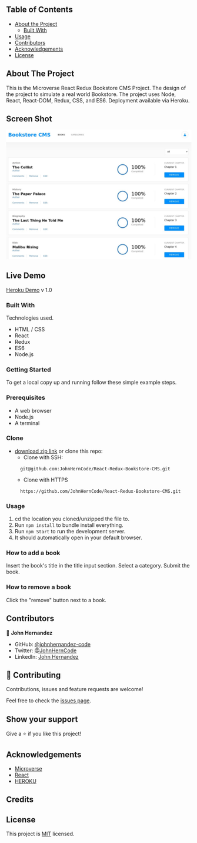 <!-- TABLE OF CONTENTS -->

## Table of Contents

- [About the Project](#about-the-project)
  - [Built With](#built-with)
- [Usage](#usage)
- [Contributors](#contributors)
- [Acknowledgements](#acknowledgements)
- [License](#license)

<!-- ABOUT THE PROJECT -->

## About The Project

This is the Microverse React Redux Bookstore CMS Project. The design of the project to simulate a
real world Bookstore. The project uses Node, React, React-DOM, Redux, CSS, and ES6. 
Deployment available via Heroku.

## Screen Shot

![screenshot](/screen.jpg)

## Live Demo

[Heroku Demo](https://react-redux-bookstore-cms.herokuapp.com/) v 1.0

### Built With

Technologies used.

- HTML / CSS
- React
- Redux
- ES6
- Node.js

### Getting Started

To get a local copy up and running follow these simple example steps.

### Prerequisites

- A web browser
- Node.js
- A terminal

### Clone

- [download zip link](https://github.com/JohnHernCode/React-Redux-Bookstore-CMS/archive/refs/heads/develop.zip) 
  or clone this repo:
  - Clone with SSH:
  ```
    git@github.com:JohnHernCode/React-Redux-Bookstore-CMS.git
  ```
  - Clone with HTTPS
  ```
    https://github.com/JohnHernCode/React-Redux-Bookstore-CMS.git
  ```

### Usage
1. cd the location you cloned/unzipped the file to.
2. Run ```npm install``` to bundle install everything.
3. Run ```npm Start``` to run the development server.
4. It should automatically open in your default browser.

### How to add a book
Insert the book's title in the title input section.
Select a category.
Submit the book.

### How to remove a book
Click the "remove" button next to a book.


<!-- CONTACT -->

## Contributors

👤 **John Hernandez**

- GitHub: [@johnhernandez-code](https://github.com/johnhernandez-code)
- Twitter: [@JohnHernCode](https://twitter.com/JohnHernCode)
- LinkedIn: [John Hernandez](https://www.linkedin.com/in/john-hernandez-56a7821b8/)

## :handshake: Contributing

Contributions, issues and feature requests are welcome!

Feel free to check the [issues page](https://github.com/JohnHernCode/JS-Capstone-Game/issues).

## Show your support

Give a :star: if you like this project!

<!-- ACKNOWLEDGEMENTS -->

## Acknowledgements

- [Microverse](https://www.microverse.org/)
- [React](https://github.com/facebook/create-react-app)
- [HEROKU](https://heroku.com)

## Credits

## License

This project is [MIT](https://opensource.org/licenses/MIT) licensed.
